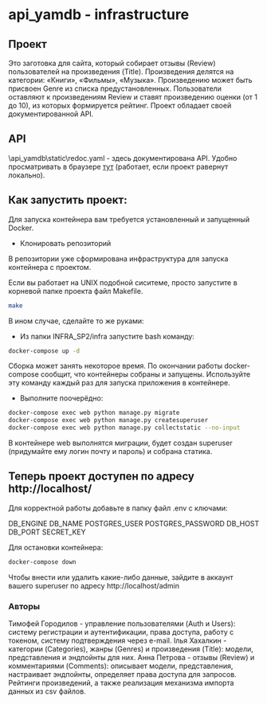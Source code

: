 # api_yamdb - infrastructure

## Проект
Это заготовка для сайта, который собирает отзывы (Review) пользователей на произведения (Title). Произведения делятся на категории: «Книги», «Фильмы», «Музыка». 
Произведению может быть присвоен Genre из списка предустановленных. Пользователи оставляют к произведениям Review и ставят произведению оценки (от 1 до 10), из которых формируется рейтинг.
Проект обладает своей документированной API.


## API
\api_yamdb\static\redoc.yaml - здесь документирована API. Удобно просматривать в браузере [тут](http://127.0.0.1:8000/redoc/) (работает, если проект равернут локально).


## Как запустить проект:

Для запуска контейнера вам требуется установленный и запущенный Docker.

* Клонировать репозиторий

В репозитории уже сформирована инфраструктура для запуска контейнера с проектом.

Если вы работает на UNIX подобной сиситеме, просто запустите в корневой папке проекта файл Makefile.

```bash
make
```

В ином случае, сделайте то же руками:

* Из папки INFRA_SP2/infra запустите bash команду:
```bash
docker-compose up -d
```

Сборка может занять некоторое время. По окончании работы docker-compose сообщит, что контейнеры собраны и запущены. Используйте эту команду каждый раз для запуска приложения в контейнере.

* Выполните поочерёдно:

```bash
docker-compose exec web python manage.py migrate
docker-compose exec web python manage.py createsuperuser
docker-compose exec web python manage.py collectstatic --no-input
```

В контейнере web выполнятся миграции, будет создан superuser (придумайте ему логин почту и пароль) и собрана статика.

Теперь проект доступен по адресу http://localhost/
---

Для корректной работы добавьте в папку файл .env с ключами:

DB_ENGINE
DB_NAME
POSTGRES_USER
POSTGRES_PASSWORD
DB_HOST
DB_PORT
SECRET_KEY

Для остановки контейнера:
```bash
docker-compose down
```

Чтобы внести или удалить какие-либо данные, зайдите в аккаунт вашего superuser по адресу http://localhost/admin

### Авторы
Тимофей Городилов - управление пользователями (Auth и Users): систему регистрации и аутентификации, права доступа, работу с токеном, систему подтверждения через e-mail.
Iлья Хахалкин - категории (Categories), жанры (Genres) и произведения (Title): модели, представления и эндпойнты для них.
Анна Петрова - отзывы (Review) и комментариями (Comments): описывает модели, представления, настраивает эндпойнты, определяет права доступа для запросов. Рейтинги произведений, а также реализация механизма импорта данных из csv файлов.

